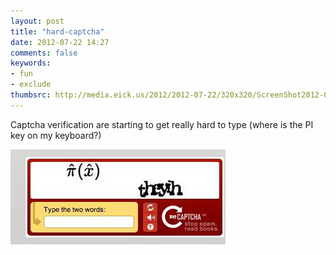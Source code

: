 ```yaml
---
layout: post
title: "hard-captcha"
date: 2012-07-22 14:27
comments: false
keywords:
- fun
- exclude
thumbsrc: http://media.eick.us/2012/2012-07-22/320x320/ScreenShot2012-06-15at5.jpg
---
```

Captcha verification are starting to get really hard to type (where is the PI key on my keyboard?)

![hard captcha](/assets/images/2012/2012-07-22/ScreenShot2012-06-15at5.jpg)

